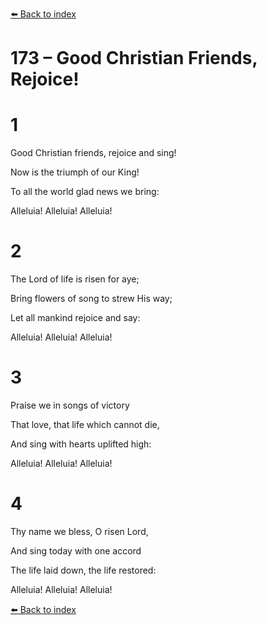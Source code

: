 [⬅️ Back to index](../README.md)

# 173 – Good Christian Friends, Rejoice!





# 1

Good Christian friends, rejoice and sing!

Now is the triumph of our King!

To all the world glad news we bring:

Alleluia! Alleluia! Alleluia!



# 2

The Lord of life is risen for aye;

Bring flowers of song to strew His way;

Let all mankind rejoice and say:

Alleluia! Alleluia! Alleluia!



# 3

Praise we in songs of victory

That love, that life which cannot die,

And sing with hearts uplifted high:

Alleluia! Alleluia! Alleluia!



# 4

Thy name we bless, O risen Lord,

And sing today with one accord

The life laid down, the life restored:

Alleluia! Alleluia! Alleluia!

[⬅️ Back to index](../README.md)
